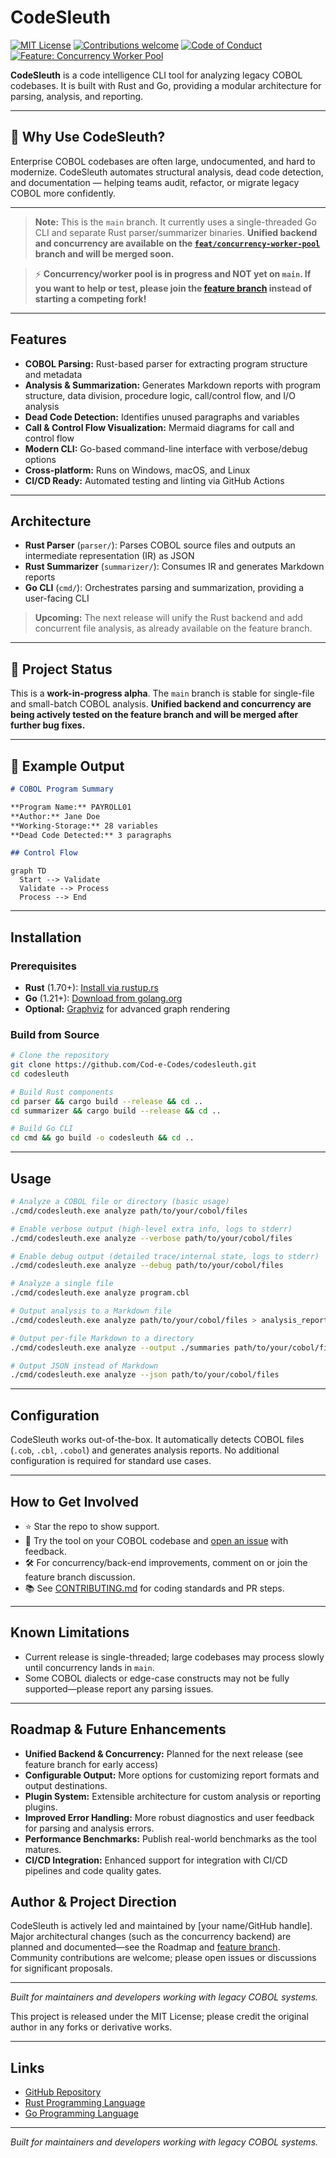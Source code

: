 # CodeSleuth

[![MIT License](https://img.shields.io/badge/license-MIT-blue.svg)](LICENSE)
[![Contributions welcome](https://img.shields.io/badge/contributions-welcome-brightgreen.svg)](CONTRIBUTING.md)
[![Code of Conduct](https://img.shields.io/badge/code%20of%20conduct-Contributor%20Covenant-blueviolet.svg)](CODE_OF_CONDUCT.md)
[![Feature: Concurrency Worker Pool](https://img.shields.io/badge/feature-concurrency--worker--pool-blueviolet)](https://github.com/Cod-e-Codes/codesleuth/tree/feat/concurrency-worker-pool)

**CodeSleuth** is a code intelligence CLI tool for analyzing legacy COBOL codebases. It is built with Rust and Go, providing a modular architecture for parsing, analysis, and reporting.

---

## 🚀 Why Use CodeSleuth?

Enterprise COBOL codebases are often large, undocumented, and hard to modernize. CodeSleuth automates structural analysis, dead code detection, and documentation — helping teams audit, refactor, or migrate legacy COBOL more confidently.

---

> **Note:**
> This is the `main` branch. It currently uses a single-threaded Go CLI and separate Rust parser/summarizer binaries. **Unified backend and concurrency are available on the [`feat/concurrency-worker-pool`](https://github.com/Cod-e-Codes/codesleuth/tree/feat/concurrency-worker-pool) branch and will be merged soon.**

> ⚡ **Concurrency/worker pool is in progress and NOT yet on `main`. If you want to help or test, please join the [feature branch](https://github.com/Cod-e-Codes/codesleuth/tree/feat/concurrency-worker-pool) instead of starting a competing fork!**

---

## Features

- **COBOL Parsing:** Rust-based parser for extracting program structure and metadata
- **Analysis & Summarization:** Generates Markdown reports with program structure, data division, procedure logic, call/control flow, and I/O analysis
- **Dead Code Detection:** Identifies unused paragraphs and variables
- **Call & Control Flow Visualization:** Mermaid diagrams for call and control flow
- **Modern CLI:** Go-based command-line interface with verbose/debug options
- **Cross-platform:** Runs on Windows, macOS, and Linux
- **CI/CD Ready:** Automated testing and linting via GitHub Actions

---

## Architecture

- **Rust Parser** (`parser/`): Parses COBOL source files and outputs an intermediate representation (IR) as JSON
- **Rust Summarizer** (`summarizer/`): Consumes IR and generates Markdown reports
- **Go CLI** (`cmd/`): Orchestrates parsing and summarization, providing a user-facing CLI

> **Upcoming:**
> The next release will unify the Rust backend and add concurrent file analysis, as already available on the feature branch.

---

## 🔧 Project Status

This is a **work-in-progress alpha**. The `main` branch is stable for single-file and small-batch COBOL analysis. **Unified backend and concurrency are being actively tested on the feature branch and will be merged after further bug fixes.**

---

## 📄 Example Output

```markdown
# COBOL Program Summary

**Program Name:** PAYROLL01  
**Author:** Jane Doe  
**Working-Storage:** 28 variables  
**Dead Code Detected:** 3 paragraphs

## Control Flow

```

```mermaid
graph TD
  Start --> Validate
  Validate --> Process
  Process --> End
```

---

## Installation

### Prerequisites

- **Rust** (1.70+): [Install via rustup.rs](https://rustup.rs/)
- **Go** (1.21+): [Download from golang.org](https://golang.org/dl/)
- **Optional:** [Graphviz](https://graphviz.gitlab.io/) for advanced graph rendering

### Build from Source

```bash
# Clone the repository
git clone https://github.com/Cod-e-Codes/codesleuth.git
cd codesleuth

# Build Rust components
cd parser && cargo build --release && cd ..
cd summarizer && cargo build --release && cd ..

# Build Go CLI
cd cmd && go build -o codesleuth && cd ..
```

---

## Usage

```bash
# Analyze a COBOL file or directory (basic usage)
./cmd/codesleuth.exe analyze path/to/your/cobol/files

# Enable verbose output (high-level extra info, logs to stderr)
./cmd/codesleuth.exe analyze --verbose path/to/your/cobol/files

# Enable debug output (detailed trace/internal state, logs to stderr)
./cmd/codesleuth.exe analyze --debug path/to/your/cobol/files

# Analyze a single file
./cmd/codesleuth.exe analyze program.cbl

# Output analysis to a Markdown file
./cmd/codesleuth.exe analyze path/to/your/cobol/files > analysis_report.md

# Output per-file Markdown to a directory
./cmd/codesleuth.exe analyze --output ./summaries path/to/your/cobol/files

# Output JSON instead of Markdown
./cmd/codesleuth.exe analyze --json path/to/your/cobol/files
```

---

## Configuration

CodeSleuth works out-of-the-box. It automatically detects COBOL files (`.cob`, `.cbl`, `.cobol`) and generates analysis reports. No additional configuration is required for standard use cases.

---

## How to Get Involved

- ⭐ Star the repo to show support.
- 🧪 Try the tool on your COBOL codebase and [open an issue](https://github.com/Cod-e-Codes/codesleuth/issues) with feedback.
- 🛠️ For concurrency/back-end improvements, comment on or join the feature branch discussion.
- 📚 See [CONTRIBUTING.md](CONTRIBUTING.md) for coding standards and PR steps.

---

## Known Limitations

- Current release is single-threaded; large codebases may process slowly until concurrency lands in `main`.
- Some COBOL dialects or edge-case constructs may not be fully supported—please report any parsing issues.

---

## Roadmap & Future Enhancements

- **Unified Backend & Concurrency:** Planned for the next release (see feature branch for early access)
- **Configurable Output:** More options for customizing report formats and output destinations.
- **Plugin System:** Extensible architecture for custom analysis or reporting plugins.
- **Improved Error Handling:** More robust diagnostics and user feedback for parsing and analysis errors.
- **Performance Benchmarks:** Publish real-world benchmarks as the tool matures.
- **CI/CD Integration:** Enhanced support for integration with CI/CD pipelines and code quality gates.

## Author & Project Direction

CodeSleuth is actively led and maintained by [your name/GitHub handle]. Major architectural changes (such as the concurrency backend) are planned and documented—see the Roadmap and [feature branch](https://github.com/Cod-e-Codes/codesleuth/tree/feat/concurrency-worker-pool). Community contributions are welcome; please open issues or discussions for significant proposals.

---

*Built for maintainers and developers working with legacy COBOL systems.* 

This project is released under the MIT License; please credit the original author in any forks or derivative works.

---

## Links

- [GitHub Repository](https://github.com/Cod-e-Codes/codesleuth)
- [Rust Programming Language](https://www.rust-lang.org/)
- [Go Programming Language](https://golang.org/)

---

*Built for maintainers and developers working with legacy COBOL systems.* 

